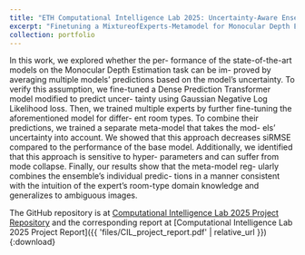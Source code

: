 ```yaml
---
title: "ETH Computational Intelligence Lab 2025: Uncertainty-Aware Ensemble for Monocular Depth Estimation 2"
excerpt: "Finetuning a MixtureofExperts-Metamodel for Monocular Depth Estimation by utilizing Epistemic Uncertainty Estimation <br/><img src='/images/cil_image.png'>"
collection: portfolio
---
```


In this work, we explored whether the per-
formance of the state-of-the-art models on the
Monocular Depth Estimation task can be im-
proved by averaging multiple models’ predictions
based on the model’s uncertainty. To verify this
assumption, we fine-tuned a Dense Prediction
Transformer model modified to predict uncer-
tainty using Gaussian Negative Log Likelihood
loss. Then, we trained multiple experts by further
fine-tuning the aforementioned model for differ-
ent room types. To combine their predictions, we
trained a separate meta-model that takes the mod-
els’ uncertainty into account. We showed that
this approach decreases siRMSE compared to the
performance of the base model. Additionally, we
identified that this approach is sensitive to hyper-
parameters and can suffer from mode collapse.
Finally, our results show that the meta-model reg-
ularly combines the ensemble’s individual predic-
tions in a manner consistent with the intuition of
the expert’s room-type domain knowledge and
generalizes to ambiguous images.

The GitHub repository is at [Computational Intelligence Lab 2025 Project Repository](https://github.com/mwertich/CIL) and the corresponding report at [Computational Intelligence Lab 2025 Project Report]({{ 'files/CIL_project_report.pdf' | relative_url }}){:download}